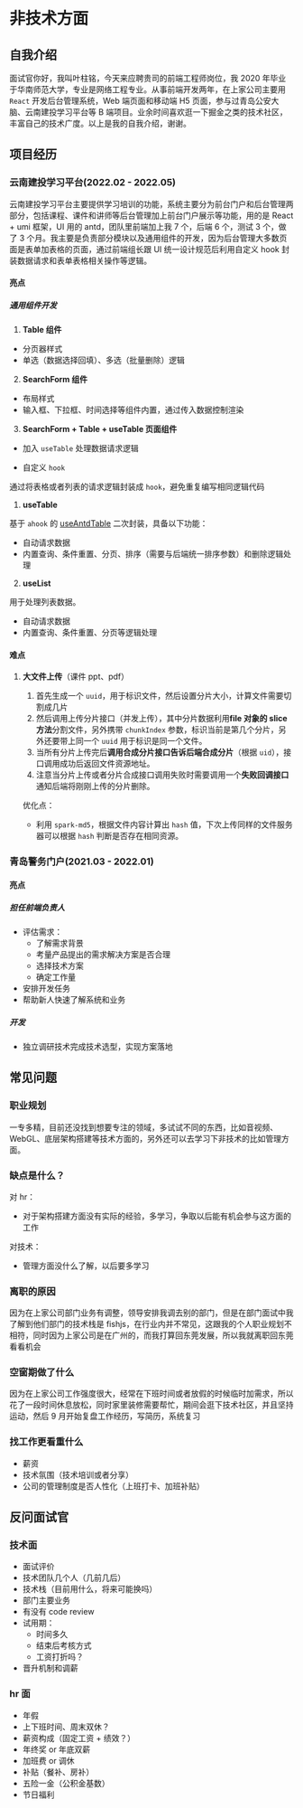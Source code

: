 # 非技术方面

## 自我介绍

面试官你好，我叫叶柱铭，今天来应聘贵司的前端工程师岗位，我 2020 年毕业于华南师范大学，专业是网络工程专业。从事前端开发两年，在上家公司主要用 `React` 开发后台管理系统，Web 端页面和移动端 H5 页面，参与过青岛公安大脑、云南建投学习平台等 B 端项目。业余时间喜欢逛一下掘金之类的技术社区，丰富自己的技术广度。以上是我的自我介绍，谢谢。

## 项目经历

### 云南建投学习平台(2022.02 - 2022.05)

云南建投学习平台主要提供学习培训的功能，系统主要分为前台门户和后台管理两部分，包括课程、课件和讲师等后台管理加上前台门户展示等功能，用的是 React + umi 框架，UI 用的 antd，团队里前端加上我 7 个，后端 6 个，测试 3 个，做了 3 个月。我主要是负责部分模块以及通用组件的开发，因为后台管理大多数页面是表单加表格的页面，通过前端组长跟 UI 统一设计规范后利用自定义 hook 封装数据请求和表单表格相关操作等逻辑。

#### 亮点

##### 通用组件开发

1. **Table 组件**

- 分页器样式
- 单选（数据选择回填）、多选（批量删除）逻辑

2. **SearchForm 组件**

- 布局样式
- 输入框、下拉框、时间选择等组件内置，通过传入数据控制渲染

3. **SearchForm + Table + useTable 页面组件**

- 加入 `useTable` 处理数据请求逻辑

- 自定义 `hook`

通过将表格或者列表的请求逻辑封装成 `hook`，避免重复编写相同逻辑代码

1. **useTable**

基于 `ahook` 的 [useAntdTable](https://ahooks.js.org/zh-CN/hooks/use-antd-table) 二次封装，具备以下功能：

- 自动请求数据
- 内置查询、条件重置、分页、排序（需要与后端统一排序参数）和删除逻辑处理

2. **useList**

用于处理列表数据。

- 自动请求数据
- 内置查询、条件重置、分页等逻辑处理

#### 难点

1. **大文件上传**（课件 ppt、pdf）

   1. 首先生成一个 `uuid`，用于标识文件，然后设置分片大小，计算文件需要切割成几片
   2. 然后调用上传分片接口（并发上传），其中分片数据利用**file 对象的 slice 方法**分割文件，另外携带 `chunkIndex` 参数，标识当前是第几个分片，另外还要带上同一个 `uuid` 用于标识是同一个文件。
   3. 当所有分片上传完后**调用合成分片接口告诉后端合成分片**（根据 `uid`），接口调用成功后返回文件资源地址。
   4. 注意当分片上传或者分片合成接口调用失败时需要调用一个**失败回调接口**通知后端将刚刚上传的分片删除。

   优化点：

   - 利用 `spark-md5`，根据文件内容计算出 `hash` 值，下次上传同样的文件服务器可以根据 `hash` 判断是否存在相同资源。

### 青岛警务门户(2021.03 - 2022.01)

#### 亮点

##### 担任前端负责人

- 评估需求：
  - 了解需求背景
  - 考量产品提出的需求解决方案是否合理
  - 选择技术方案
  - 确定工作量
- 安排开发任务
- 帮助新人快速了解系统和业务

##### 开发

- 独立调研技术完成技术选型，实现方案落地

## 常见问题

### 职业规划

一专多精，目前还没找到想要专注的领域，多试试不同的东西，比如音视频、WebGL、底层架构搭建等技术方面的，另外还可以去学习下非技术的比如管理方面。

### 缺点是什么？

对 hr：

- 对于架构搭建方面没有实际的经验，多学习，争取以后能有机会参与这方面的工作

对技术：

- 管理方面没什么了解，以后要多学习

### 离职的原因

因为在上家公司部门业务有调整，领导安排我调去别的部门，但是在部门面试中我了解到他们部门的技术栈是 fishjs，在行业内并不常见，这跟我的个人职业规划不相符，同时因为上家公司是在广州的，而我打算回东莞发展，所以我就离职回东莞看看机会

### 空窗期做了什么

因为在上家公司工作强度很大，经常在下班时间或者放假的时候临时加需求，所以花了一段时间休息放松，同时家里装修需要帮忙，期间会逛下技术社区，并且坚持运动，然后 9 月开始复盘工作经历，写简历，系统复习

### 找工作更看重什么

- 薪资
- 技术氛围（技术培训或者分享）
- 公司的管理制度是否人性化（上班打卡、加班补贴）

## 反问面试官

### 技术面

- 面试评价
- 技术团队几个人（几前几后）
- 技术栈（目前用什么，将来可能换吗）
- 部门主要业务
- 有没有 code review
- 试用期：
  - 时间多久
  - 结束后考核方式
  - 工资打折吗？
- 晋升机制和调薪

### hr 面

- 年假
- 上下班时间、周末双休？
- 薪资构成（固定工资 + 绩效？）
- 年终奖 or 年底双薪
- 加班费 or 调休
- 补贴（餐补、房补）
- 五险一金（公积金基数）
- 节日福利
